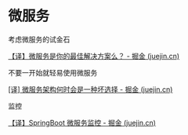 # 微服务

考虑微服务的试金石

[【译】微服务是你的最佳解决方案么？ - 掘金 (juejin.cn)](https://juejin.cn/post/6881415957303001102)

不要一开始就轻易使用微服务

[[译] 微服务架构何时会是一种坏选择 - 掘金 (juejin.cn)](https://juejin.cn/post/7135364257918484488)

监控

[【译】SpringBoot 微服务监控 - 掘金 (juejin.cn)](https://juejin.cn/post/7056817945787236389#heading-15)
